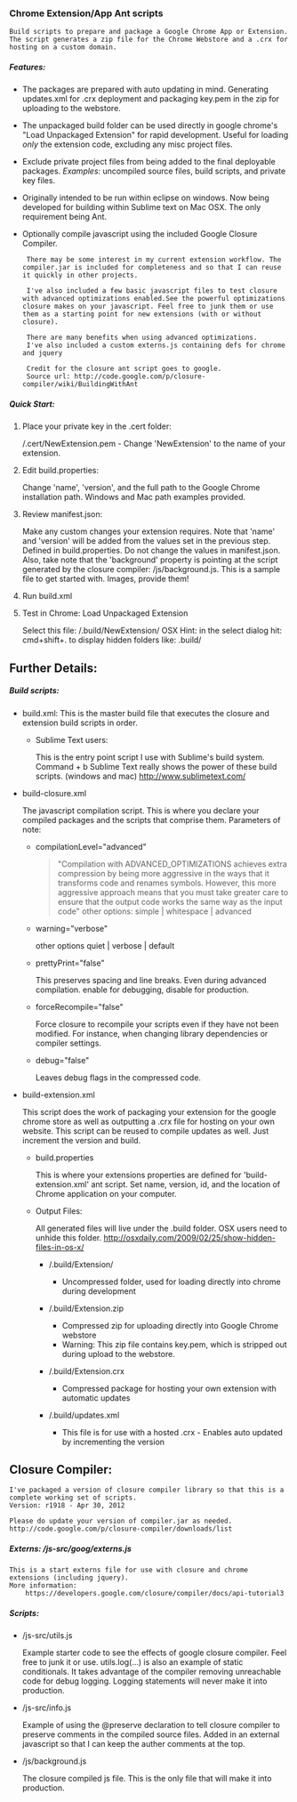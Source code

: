 ### Chrome Extension/App Ant scripts
    Build scripts to prepare and package a Google Chrome App or Extension.
    The script generates a zip file for the Chrome Webstore and a .crx for hosting on a custom domain.

##### Features:
 * The packages are prepared with auto updating in mind. Generating updates.xml for .crx deployment and packaging key.pem in the zip for uploading to the webstore.
 * The unpackaged build folder can be used directly in google chrome's "Load Unpackaged Extension" for rapid development. Useful for loading *only* the extension code, excluding any misc project files.
 * Exclude private project files from being added to the final deployable packages. *Examples:* uncompiled source files, build scripts, and private key files.
 * Originally intended to be run within eclipse on windows. Now being developed for building within Sublime text on Mac OSX. The only requirement being Ant.
 * Optionally compile javascript using the included Google Closure Compiler.

        There may be some interest in my current extension workflow. The compiler.jar is included for completeness and so that I can reuse it quickly in other projects.

        I've also included a few basic javascript files to test closure with advanced optimizations enabled.See the powerful optimizations closure makes on your javascript. Feel free to junk them or use them as a starting point for new extensions (with or without closure).

        There are many benefits when using advanced optimizations.
		I've also included a custom externs.js containing defs for chrome and jquery

        Credit for the closure ant script goes to google.
        Source url: http://code.google.com/p/closure-compiler/wiki/BuildingWithAnt


##### Quick Start:
 1. Place your private key in the .cert folder:

	/.cert/NewExtension.pem - Change 'NewExtension' to the name of your extension.

 2. Edit build.properties:

    Change 'name', 'version', and the full path to the Google Chrome installation path.
	Windows and Mac path examples provided.

 3. Review manifest.json:

	Make any custom changes your extension requires.
    Note that 'name' and 'version' will be added from the values set in the previous step. Defined in build.properties. Do not change the values in manifest.json.
	Also, take note that the 'background' property is pointing at the script generated by the closure compiler: /js/background.js. This is a sample file to get started with.
	Images, provide them!

 4. Run build.xml
 5. Test in Chrome: Load Unpackaged Extension

    Select this file: /.build/NewExtension/
	OSX Hint: in the select dialog hit: cmd+shift+. to display hidden folders like: .build/


## Further Details:

##### Build scripts:
 * build.xml:
    This is the master build file that executes the closure and extension build scripts in order.
    
    - Sublime Text users:
    
        This is the entry point script I use with Sublime's build system. Command + b
        Sublime Text really shows the power of these build scripts. (windows and mac)
        http://www.sublimetext.com/

 * build-closure.xml

	The javascript compilation script. This is where you declare your compiled packages and the scripts that comprise them. Parameters of note:

	- compilationLevel="advanced"

	    > "Compilation with ADVANCED_OPTIMIZATIONS achieves extra compression by being more aggressive in the ways that it transforms code and renames symbols. However, this more aggressive approach means that you must take greater care to ensure that the output code works the same way as the input code"
            other options: simple | whitespace | advanced

	- warning="verbose"

		other options quiet | verbose | default

	- prettyPrint="false"

		This preserves spacing and line breaks. Even during advanced compilation. enable for debugging, disable for production.

	- forceRecompile="false"

		Force closure to recompile your scripts even if they have not been modified. For instance, when changing library dependencies or compiler settings.

	- debug="false"

		Leaves debug flags in the compressed code.

 * build-extension.xml

    This script does the work of packaging your extension for the google chrome store as well as outputting a .crx file for hosting on your own website. This script can be reused to compile updates as well. Just increment the version and build.

	- build.properties

        This is where your extensions properties are defined for 'build-extension.xml' ant script.
        Set name, version, id, and the location of Chrome application on your computer.

	- Output Files:

        All generated files will live under the .build folder. OSX users need to unhide this folder.
        http://osxdaily.com/2009/02/25/show-hidden-files-in-os-x/

		+ /.build/Extension/
			- Uncompressed folder, used for loading directly into chrome during development

		+ /.build/Extension.zip
    		- Compressed zip for uploading directly into Google Chrome webstore
			- Warning: This zip file contains key.pem, which is stripped out during upload to the webstore.

		+ /.build/Extension.crx
			- Compressed package for hosting your own extension with automatic updates

		+ /.build/updates.xml
			- This file is for use with a hosted .crx - Enables auto updated by incrementing the version


## Closure Compiler:

	I've packaged a version of closure compiler library so that this is a complete working set of scripts.
	Version: r1918 - Apr 30, 2012

	Please do update your version of compiler.jar as needed.
	http://code.google.com/p/closure-compiler/downloads/list


##### Externs: /js-src/goog/externs.js

	This is a start externs file for use with closure and chrome extensions (including jquery).
	More information:
		https://developers.google.com/closure/compiler/docs/api-tutorial3

##### Scripts:

 * /js-src/utils.js

	Example starter code to see the effects of google closure compiler. Feel free to junk it or use.
	utils.log(...) is also an example of static conditionals. It takes advantage of the compiler removing unreachable code for debug logging. Logging statements will never make it into production.

 * /js-src/info.js

	Example of using the @preserve declaration to tell closure compiler to preserve comments in the compiled source files. Added in an external javascript so that I can keep the auther comments at the top.

 * /js/background.js

	The closure compiled js file. This is the only file that will make it into production.


